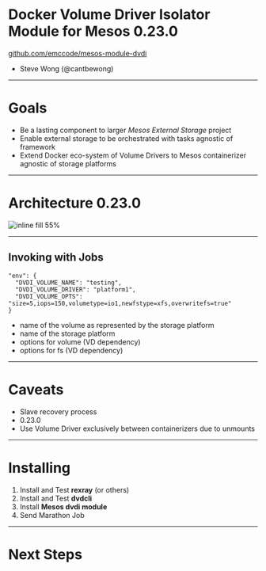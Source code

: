 # Docker Volume Driver Isolator Module for Mesos 0.23.0
[github.com/emccode/mesos-module-dvdi](https://github.com/emccode/mesos-module-dvdi)

- Steve Wong (@cantbewong)

---
# Goals
- Be a lasting component to larger *Mesos External Storage* project
- Enable external storage to be orchestrated with tasks agnostic of framework
- Extend Docker eco-system of Volume Drivers to Mesos containerizer agnostic of storage platforms

---
# Architecture 0.23.0
![inline fill 55%](/Users/clintonkitson/Projects/150924/diagram1.png)

---

## Invoking with Jobs

```
"env": {
  "DVDI_VOLUME_NAME": "testing",
  "DVDI_VOLUME_DRIVER": "platform1",
  "DVDI_VOLUME_OPTS": "size=5,iops=150,volumetype=io1,newfstype=xfs,overwritefs=true"
}
```
 - name of the volume as represented by the storage platform
 - name of the storage platform
 - options for volume (VD dependency)
 - options for fs (VD dependency)

---

# Caveats
- Slave recovery process
- 0.23.0
- Use Volume Driver exclusively between containerizers due to unmounts

---
# Installing
1. Install and Test **rexray** (or others)
2. Install and Test **dvdcli**
3. Install **Mesos dvdi module**
4. Send Marathon Job


---

# Next Steps
